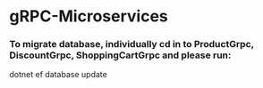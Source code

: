 # gRPC-Microservices

### To migrate database, individually cd in to ProductGrpc, DiscountGrpc, ShoppingCartGrpc and please run:

dotnet ef database update
